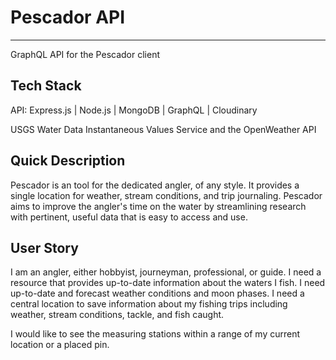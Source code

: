 # Pescador API
---
GraphQL API for the Pescador client

## Tech Stack

API: Express.js | Node.js | MongoDB | GraphQL | Cloudinary

USGS Water Data Instantaneous Values Service and the OpenWeather API

## Quick Description

Pescador is an tool for the dedicated angler, of any style. It provides a single location for weather, stream conditions, and trip journaling. Pescador
aims to improve the angler's time on the water by streamlining research with pertinent, useful data that is easy to access and use.

## User Story

I am an angler, either hobbyist, journeyman, professional, or guide. I need a resource that provides up-to-date information about the waters I fish. I
need up-to-date and forecast weather conditions and moon phases. I need a central location to save information about my fishing trips including weather,
stream conditions, tackle, and fish caught.

I would like to see the measuring stations within a range of my current location or a placed pin.